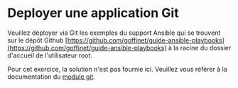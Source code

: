 # Deployer une application Git

Veuillez déployer via Git les exemples du support Ansible qui se trouvent sur le dépôt Github [https://github.com/goffinet/guide-ansible-playbooks](https://github.com/goffinet/guide-ansible-playbooks) à la racine du dossier d'accueil de l'utilisateur root.

Pour cet exercice, la solution n'est pas fournie ici. Veuillez vous référer à la documentation du [module git](https://docs.ansible.com/ansible/latest/modules/git_module.html).
